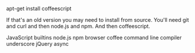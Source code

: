 apt-get install coffeescript

If that's an old version you may need to install from source.
You'll need git and curl and then node.js and npm.
And then coffeescript.

JavaScript builtins
node.js
npm
browser
coffee command line compiler
underscore
jQuery
async
